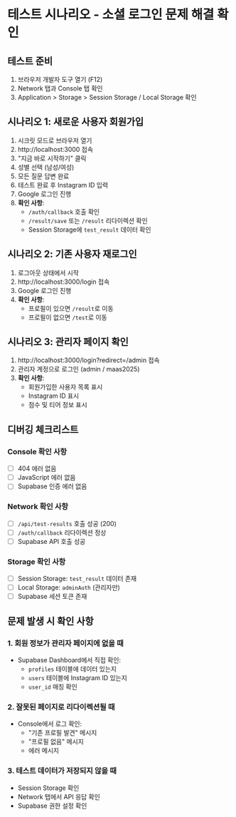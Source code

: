 # 테스트 시나리오 - 소셜 로그인 문제 해결 확인

## 테스트 준비
1. 브라우저 개발자 도구 열기 (F12)
2. Network 탭과 Console 탭 확인
3. Application > Storage > Session Storage / Local Storage 확인

## 시나리오 1: 새로운 사용자 회원가입
1. 시크릿 모드로 브라우저 열기
2. http://localhost:3000 접속
3. "지금 바로 시작하기" 클릭
4. 성별 선택 (남성/여성)
5. 모든 질문 답변 완료
6. 테스트 완료 후 Instagram ID 입력
7. Google 로그인 진행
8. **확인 사항**:
   - `/auth/callback` 호출 확인
   - `/result/save` 또는 `/result` 리다이렉션 확인
   - Session Storage에 `test_result` 데이터 확인

## 시나리오 2: 기존 사용자 재로그인
1. 로그아웃 상태에서 시작
2. http://localhost:3000/login 접속
3. Google 로그인 진행
4. **확인 사항**:
   - 프로필이 있으면 `/result`로 이동
   - 프로필이 없으면 `/test`로 이동

## 시나리오 3: 관리자 페이지 확인
1. http://localhost:3000/login?redirect=/admin 접속
2. 관리자 계정으로 로그인 (admin / maas2025)
3. **확인 사항**:
   - 회원가입한 사용자 목록 표시
   - Instagram ID 표시
   - 점수 및 티어 정보 표시

## 디버깅 체크리스트

### Console 확인 사항
- [ ] 404 에러 없음
- [ ] JavaScript 에러 없음
- [ ] Supabase 인증 에러 없음

### Network 확인 사항
- [ ] `/api/test-results` 호출 성공 (200)
- [ ] `/auth/callback` 리다이렉션 정상
- [ ] Supabase API 호출 성공

### Storage 확인 사항
- [ ] Session Storage: `test_result` 데이터 존재
- [ ] Local Storage: `adminAuth` (관리자만)
- [ ] Supabase 세션 토큰 존재

## 문제 발생 시 확인 사항

### 1. 회원 정보가 관리자 페이지에 없을 때
- Supabase Dashboard에서 직접 확인:
  - `profiles` 테이블에 데이터 있는지
  - `users` 테이블에 Instagram ID 있는지
  - `user_id` 매칭 확인

### 2. 잘못된 페이지로 리다이렉션될 때
- Console에서 로그 확인:
  - "기존 프로필 발견" 메시지
  - "프로필 없음" 메시지
  - 에러 메시지

### 3. 테스트 데이터가 저장되지 않을 때
- Session Storage 확인
- Network 탭에서 API 응답 확인
- Supabase 권한 설정 확인
